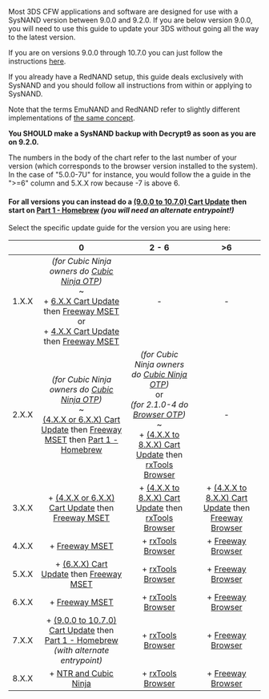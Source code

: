 Most 3DS CFW applications and software are designed for use with a SysNAND version between 9.0.0 and 9.2.0. If you are below version 9.0.0, you will need to use this guide to update your 3DS without going all the way to the latest version.    

If you are on versions 9.0.0 through 10.7.0 you can just follow the instructions [here](https://github.com/Plailect/Guide/wiki/Get-Started).

If you already have a RedNAND setup, this guide deals exclusively with SysNAND and you should follow all instructions from within or applying to SysNAND.

Note that the terms EmuNAND and RedNAND refer to slightly different implementations of [the same concept](http://3dbrew.org/wiki/NAND_Redirection).

**You SHOULD make a SysNAND backup with Decrypt9 as soon as you are on 9.2.0.**

The numbers in the body of the chart refer to the last number of your version (which corresponds to the browser version installed to the system). In the case of "5.0.0-7U" for instance, you would follow the a guide in the ">=6" column and 5.X.X row because -7 is above 6.

#### For all versions you can instead do a [(9.0.0 to 10.7.0) Cart Update](https://github.com/Plailect/Guide/wiki/Cart-Update) then start on [Part 1 - Homebrew](https://github.com/Plailect/Guide/wiki/Part-1-(Homebrew)) *(you will need an alternate entrypoint!)*

Select the specific update guide for the version you are using here:

|  | 0 | 2 - 6 | >6 |
|:-:|:-:|:-:|:-:|
| 1.X.X | *(for Cubic Ninja owners do [Cubic Ninja OTP](https://github.com/Plailect/Guide/wiki/Cubic-Ninja-OTP))*<br>~<br>+ [6.X.X Cart Update](https://github.com/Plailect/Guide/wiki/Cart-Update) then [Freeway MSET](https://github.com/Plailect/Guide/wiki/Freeway-MSET)<br>or<br> + [4.X.X Cart Update](https://github.com/Plailect/Guide/wiki/Cart-Update) then [Freeway MSET](https://github.com/Plailect/Guide/wiki/Freeway-MSET) | - | - |
| 2.X.X | *(for Cubic Ninja owners do [Cubic Ninja OTP](https://github.com/Plailect/Guide/wiki/Cubic-Ninja-OTP))*<br>~<br>[(4.X.X or 6.X.X) Cart Update](https://github.com/Plailect/Guide/wiki/Cart-Update) then [Freeway MSET](https://github.com/Plailect/Guide/wiki/Freeway-MSET) then [Part 1 - Homebrew](https://github.com/Plailect/Guide/wiki/Part-1-(Homebrew)) | *(for Cubic Ninja owners do [Cubic Ninja OTP](https://github.com/Plailect/Guide/wiki/Cubic-Ninja-OTP))*<br>or<br> *(for 2.1.0-4 do [Browser OTP](https://github.com/Plailect/Guide/wiki/Browser-OTP))*<br>~<br>+ [(4.X.X to 8.X.X) Cart Update](https://github.com/Plailect/Guide/wiki/Cart-Update) then [rxTools Browser](https://github.com/Plailect/Guide/wiki/rxTools-Browser) | - |
| 3.X.X | + [(4.X.X or 6.X.X) Cart Update](https://github.com/Plailect/Guide/wiki/Cart-Update) then [Freeway MSET](https://github.com/Plailect/Guide/wiki/Freeway-MSET) | + [(4.X.X to 8.X.X) Cart Update](https://github.com/Plailect/Guide/wiki/Cart-Update) then [rxTools Browser](https://github.com/Plailect/Guide/wiki/rxTools-Browser) | + [(4.X.X to 8.X.X) Cart Update](https://github.com/Plailect/Guide/wiki/Cart-Update) then [Freeway Browser](https://github.com/Plailect/Guide/wiki/Freeway-Browser) |
| 4.X.X | + [Freeway MSET](https://github.com/Plailect/Guide/wiki/Freeway-MSET) | + [rxTools Browser](https://github.com/Plailect/Guide/wiki/rxTools-Browser) | + [Freeway Browser](https://github.com/Plailect/Guide/wiki/Freeway-Browser) |
| 5.X.X | + [(6.X.X) Cart Update](https://github.com/Plailect/Guide/wiki/Cart-Update) then [Freeway MSET](https://github.com/Plailect/Guide/wiki/Freeway-MSET) | + [rxTools Browser](https://github.com/Plailect/Guide/wiki/rxTools-Browser) | + [Freeway Browser](https://github.com/Plailect/Guide/wiki/Freeway-Browser) |
| 6.X.X | + [Freeway MSET](https://github.com/Plailect/Guide/wiki/Freeway-MSET) | + [rxTools Browser](https://github.com/Plailect/Guide/wiki/rxTools-Browser) | + [Freeway Browser](https://github.com/Plailect/Guide/wiki/Freeway-Browser) |
| 7.X.X | + [(9.0.0 to 10.7.0) Cart Update](https://github.com/Plailect/Guide/wiki/Cart-Update) then [Part 1 - Homebrew](https://github.com/Plailect/Guide/wiki/Part-1-(Homebrew))<br>*(with alternate entrypoint)* | + [rxTools Browser](https://github.com/Plailect/Guide/wiki/rxTools-Browser) | + [Freeway Browser](https://github.com/Plailect/Guide/wiki/Freeway-Browser) |
| 8.X.X | + [NTR and Cubic Ninja](https://github.com/Plailect/Guide/wiki/NTR-and-Cubic-Ninja) | + [rxTools Browser](https://github.com/Plailect/Guide/wiki/rxTools-Browser) | + [Freeway Browser](https://github.com/Plailect/Guide/wiki/Freeway-Browser) |
